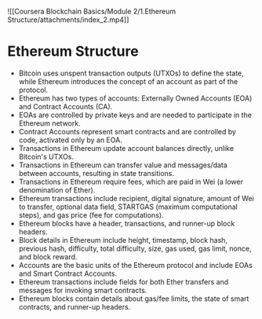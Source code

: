 ![[Coursera Blockchain Basics/Module 2/1.Ethereum Structure/attachments/index_2.mp4]]
# Ethereum Structure

-   Bitcoin uses unspent transaction outputs (UTXOs) to define the state, while Ethereum introduces the concept of an account as part of the protocol.
-   Ethereum has two types of accounts: Externally Owned Accounts (EOA) and Contract Accounts (CA).
-   EOAs are controlled by private keys and are needed to participate in the Ethereum network.
-   Contract Accounts represent smart contracts and are controlled by code, activated only by an EOA.
-   Transactions in Ethereum update account balances directly, unlike Bitcoin's UTXOs.
-   Transactions in Ethereum can transfer value and messages/data between accounts, resulting in state transitions.
-   Transactions in Ethereum require fees, which are paid in Wei (a lower denomination of Ether).
-   Ethereum transactions include recipient, digital signature, amount of Wei to transfer, optional data field, STARTGAS (maximum computational steps), and gas price (fee for computations).
-   Ethereum blocks have a header, transactions, and runner-up block headers.
-   Block details in Ethereum include height, timestamp, block hash, previous hash, difficulty, total difficulty, size, gas used, gas limit, nonce, and block reward.
-   Accounts are the basic units of the Ethereum protocol and include EOAs and Smart Contract Accounts.
-   Ethereum transactions include fields for both Ether transfers and messages for invoking smart contracts.
-   Ethereum blocks contain details about gas/fee limits, the state of smart contracts, and runner-up headers.